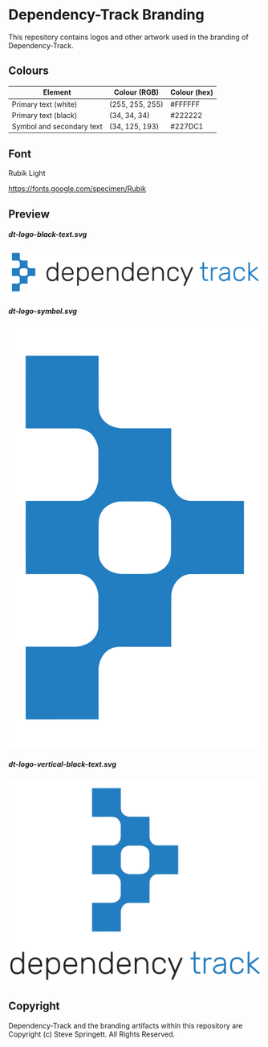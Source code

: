 
# Dependency-Track Branding

This repository contains logos and other artwork used in the branding of Dependency-Track.

## Colours

| Element                   | Colour (RGB)     | Colour (hex) |
| ------------------------- | ---------------- | ------------ |
| Primary text (white)      | (255, 255, 255)  | #FFFFFF      |
| Primary text (black)      | (34, 34, 34)     | #222222      |
| Symbol and secondary text | (34, 125, 193)   | #227DC1      |

## Font

Rubik Light

https://fonts.google.com/specimen/Rubik

## Preview 

##### dt-logo-black-text.svg
<img src="https://raw.githubusercontent.com/DependencyTrack/branding/master/dt-logo-black-text.svg" alt="logo preview">

##### dt-logo-symbol.svg
<img src="https://raw.githubusercontent.com/DependencyTrack/branding/master/dt-logo-symbol.svg" alt="logo preview">

##### dt-logo-vertical-black-text.svg
<img src="https://raw.githubusercontent.com/DependencyTrack/branding/master/dt-logo-vertical-black-text.svg" alt="logo preview">


## Copyright

Dependency-Track and the branding artifacts within this repository are Copyright (c) Steve Springett. All Rights Reserved.
